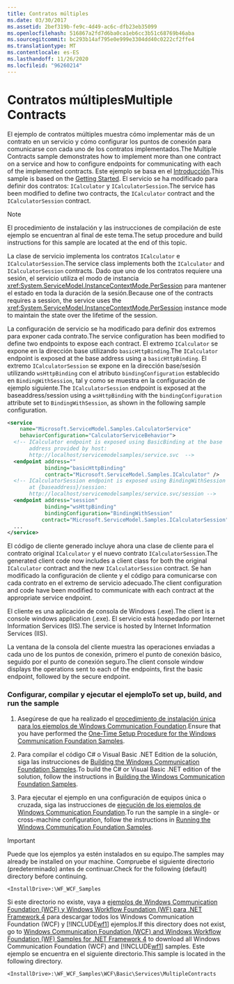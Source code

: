 ```yaml
---
title: Contratos múltiples
ms.date: 03/30/2017
ms.assetid: 2bef319b-fe9c-4d49-ac6c-dfb23eb35099
ms.openlocfilehash: 516867a2fd7d6ba0ca1eb6cc3b51c68769b46aba
ms.sourcegitcommit: bc293b14af795e0e999e3304dd40c0222cf2ffe4
ms.translationtype: MT
ms.contentlocale: es-ES
ms.lasthandoff: 11/26/2020
ms.locfileid: "96260214"
---
```

# <a name="multiple-contracts"></a><span data-ttu-id="fbfcc-102">Contratos múltiples</span><span class="sxs-lookup"><span data-stu-id="fbfcc-102">Multiple Contracts</span></span>

<span data-ttu-id="fbfcc-103">El ejemplo de contratos múltiples muestra cómo implementar más de un contrato en un servicio y cómo configurar los puntos de conexión para comunicarse con cada uno de los contratos implementados.</span><span class="sxs-lookup"><span data-stu-id="fbfcc-103">The Multiple Contracts sample demonstrates how to implement more than one contract on a service and how to configure endpoints for communicating with each of the implemented contracts.</span></span> <span data-ttu-id="fbfcc-104">Este ejemplo se basa en el [Introducción](getting-started-sample.md).</span><span class="sxs-lookup"><span data-stu-id="fbfcc-104">This sample is based on the [Getting Started](getting-started-sample.md).</span></span> <span data-ttu-id="fbfcc-105">El servicio se ha modificado para definir dos contratos: `ICalculator` y `ICalculatorSession`.</span><span class="sxs-lookup"><span data-stu-id="fbfcc-105">The service has been modified to define two contracts, the `ICalculator` contract and the `ICalculatorSession` contract.</span></span>  
  
> [!NOTE]
> <span data-ttu-id="fbfcc-106">El procedimiento de instalación y las instrucciones de compilación de este ejemplo se encuentran al final de este tema.</span><span class="sxs-lookup"><span data-stu-id="fbfcc-106">The setup procedure and build instructions for this sample are located at the end of this topic.</span></span>  
  
 <span data-ttu-id="fbfcc-107">La clase de servicio implementa los contratos `ICalculator` e `ICalculatorSession`.</span><span class="sxs-lookup"><span data-stu-id="fbfcc-107">The service class implements both the `ICalculator` and `ICalculatorSession` contracts.</span></span> <span data-ttu-id="fbfcc-108">Dado que uno de los contratos requiere una sesión, el servicio utiliza el modo de instancia <xref:System.ServiceModel.InstanceContextMode.PerSession> para mantener el estado en toda la duración de la sesión.</span><span class="sxs-lookup"><span data-stu-id="fbfcc-108">Because one of the contracts requires a session, the service uses the <xref:System.ServiceModel.InstanceContextMode.PerSession> instance mode to maintain the state over the lifetime of the session.</span></span>  
  
 <span data-ttu-id="fbfcc-109">La configuración de servicio se ha modificado para definir dos extremos para exponer cada contrato.</span><span class="sxs-lookup"><span data-stu-id="fbfcc-109">The service configuration has been modified to define two endpoints to expose each contract.</span></span> <span data-ttu-id="fbfcc-110">El extremo `ICalculator` se expone en la dirección base utilizando `basicHttpBinding`.</span><span class="sxs-lookup"><span data-stu-id="fbfcc-110">The `ICalculator` endpoint is exposed at the base address using a `basicHttpBinding`.</span></span> <span data-ttu-id="fbfcc-111">El extremo `ICalculatorSession` se expone en la dirección base/sesión utilizando `wsHttpBinding` con el atributo `bindingConfiguration` establecido en `BindingWithSession`, tal y como se muestra en la configuración de ejemplo siguiente.</span><span class="sxs-lookup"><span data-stu-id="fbfcc-111">The `ICalculatorSession` endpoint is exposed at the baseaddress/session using a `wsHttpBinding` with the `bindingConfiguration` attribute set to `BindingWithSession`, as shown in the following sample configuration.</span></span>  
  
```xml  
<service
    name="Microsoft.ServiceModel.Samples.CalculatorService"  
    behaviorConfiguration="CalculatorServiceBehavior">  
  <!-- ICalculator endpoint is exposed using BasicBinding at the base  
       address provided by host:   
       http://localhost/servicemodelsamples/service.svc  -->  
  <endpoint address=""  
            binding="basicHttpBinding"  
            contract="Microsoft.ServiceModel.Samples.ICalculator" />  
  <!-- ICalculatorSession endpoint is exposed using BindingWithSession  
       at {baseaddress}/session:  
       http://localhost/servicemodelsamples/service.svc/session -->  
  <endpoint address="session"  
            binding="wsHttpBinding"  
            bindingConfiguration="BindingWithSession"
           contract="Microsoft.ServiceModel.Samples.ICalculatorSession" />  
  ...  
</service>  
```  
  
 <span data-ttu-id="fbfcc-112">El código de cliente generado incluye ahora una clase de cliente para el contrato original `ICalculator` y el nuevo contrato `ICalculatorSession`.</span><span class="sxs-lookup"><span data-stu-id="fbfcc-112">The generated client code now includes a client class for both the original `ICalculator` contract and the new `ICalculatorSession` contract.</span></span> <span data-ttu-id="fbfcc-113">Se han modificado la configuración de cliente y el código para comunicarse con cada contrato en el extremo de servicio adecuado.</span><span class="sxs-lookup"><span data-stu-id="fbfcc-113">The client configuration and code have been modified to communicate with each contract at the appropriate service endpoint.</span></span>  
  
 <span data-ttu-id="fbfcc-114">El cliente es una aplicación de consola de Windows (.exe).</span><span class="sxs-lookup"><span data-stu-id="fbfcc-114">The client is a console windows application (.exe).</span></span> <span data-ttu-id="fbfcc-115">El servicio está hospedado por Internet Information Services (IIS).</span><span class="sxs-lookup"><span data-stu-id="fbfcc-115">The service is hosted by Internet Information Services (IIS).</span></span>  
  
 <span data-ttu-id="fbfcc-116">La ventana de la consola del cliente muestra las operaciones enviadas a cada uno de los puntos de conexión, primero el punto de conexión básico, seguido por el punto de conexión seguro.</span><span class="sxs-lookup"><span data-stu-id="fbfcc-116">The client console window displays the operations sent to each of the endpoints, first the basic endpoint, followed by the secure endpoint.</span></span>  
  
### <a name="to-set-up-build-and-run-the-sample"></a><span data-ttu-id="fbfcc-117">Configurar, compilar y ejecutar el ejemplo</span><span class="sxs-lookup"><span data-stu-id="fbfcc-117">To set up, build, and run the sample</span></span>  
  
1. <span data-ttu-id="fbfcc-118">Asegúrese de que ha realizado el [procedimiento de instalación única para los ejemplos de Windows Communication Foundation](one-time-setup-procedure-for-the-wcf-samples.md).</span><span class="sxs-lookup"><span data-stu-id="fbfcc-118">Ensure that you have performed the [One-Time Setup Procedure for the Windows Communication Foundation Samples](one-time-setup-procedure-for-the-wcf-samples.md).</span></span>  
  
2. <span data-ttu-id="fbfcc-119">Para compilar el código C# o Visual Basic .NET Edition de la solución, siga las instrucciones de [Building the Windows Communication Foundation Samples](building-the-samples.md).</span><span class="sxs-lookup"><span data-stu-id="fbfcc-119">To build the C# or Visual Basic .NET edition of the solution, follow the instructions in [Building the Windows Communication Foundation Samples](building-the-samples.md).</span></span>  
  
3. <span data-ttu-id="fbfcc-120">Para ejecutar el ejemplo en una configuración de equipos única o cruzada, siga las instrucciones de [ejecución de los ejemplos de Windows Communication Foundation](running-the-samples.md).</span><span class="sxs-lookup"><span data-stu-id="fbfcc-120">To run the sample in a single- or cross-machine configuration, follow the instructions in [Running the Windows Communication Foundation Samples](running-the-samples.md).</span></span>  
  
> [!IMPORTANT]
> <span data-ttu-id="fbfcc-121">Puede que los ejemplos ya estén instalados en su equipo.</span><span class="sxs-lookup"><span data-stu-id="fbfcc-121">The samples may already be installed on your machine.</span></span> <span data-ttu-id="fbfcc-122">Compruebe el siguiente directorio (predeterminado) antes de continuar.</span><span class="sxs-lookup"><span data-stu-id="fbfcc-122">Check for the following (default) directory before continuing.</span></span>  
>
> `<InstallDrive>:\WF_WCF_Samples`  
>
> <span data-ttu-id="fbfcc-123">Si este directorio no existe, vaya a [ejemplos de Windows Communication Foundation (WCF) y Windows Workflow Foundation (WF) para .NET Framework 4](https://www.microsoft.com/download/details.aspx?id=21459) para descargar todos los Windows Communication Foundation (WCF) y [!INCLUDE[wf1](../../../../includes/wf1-md.md)] ejemplos.</span><span class="sxs-lookup"><span data-stu-id="fbfcc-123">If this directory does not exist, go to [Windows Communication Foundation (WCF) and Windows Workflow Foundation (WF) Samples for .NET Framework 4](https://www.microsoft.com/download/details.aspx?id=21459) to download all Windows Communication Foundation (WCF) and [!INCLUDE[wf1](../../../../includes/wf1-md.md)] samples.</span></span> <span data-ttu-id="fbfcc-124">Este ejemplo se encuentra en el siguiente directorio.</span><span class="sxs-lookup"><span data-stu-id="fbfcc-124">This sample is located in the following directory.</span></span>  
>
> `<InstallDrive>:\WF_WCF_Samples\WCF\Basic\Services\MultipleContracts`  
